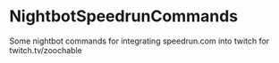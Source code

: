 # NightbotSpeedrunCommands
Some nightbot commands for integrating speedrun.com into twitch for twitch.tv/zoochable
